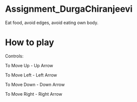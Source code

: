 # Assignment_DurgaChiranjeevi


Eat food, avoid edges, avoid eating own body.


# How to play
Controls:

To Move Up - Up Arrow

To Move Left - Left Arrow

To Move Down - Down Arrow

To Move Right - Right Arrow

